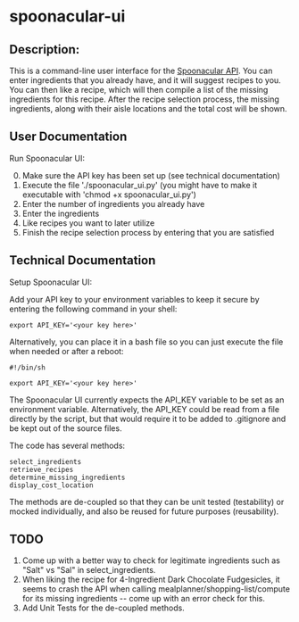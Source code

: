 # spoonacular-ui

## Description:

This is a command-line user interface for the [Spoonacular API](https://spoonacular.com/food-api/). You can enter ingredients that you already have, and it will suggest recipes to you. You can then like a recipe, which will then compile a list of the missing ingredients for this recipe. After the recipe selection process, the missing ingredients, along with their aisle locations and the total cost will be shown.

## User Documentation

Run Spoonacular UI:

0. Make sure the API key has been set up (see technical documentation) 
1. Execute the file './spoonacular_ui.py' (you might have to make it executable with 'chmod +x spoonacular_ui.py')
2. Enter the number of ingredients you already have
3. Enter the ingredients 
4. Like recipes you want to later utilize 
5. Finish the recipe selection process by entering that you are satisfied

## Technical Documentation

Setup Spoonacular UI:

Add your API key to your environment variables to keep it secure by entering the following command in your shell:
```
export API_KEY='<your key here>'
```
Alternatively, you can place it in a bash file so you can just execute the file when needed or after a reboot:
```
#!/bin/sh

export API_KEY='<your key here>'
```
The Spoonacular UI currently expects the API_KEY variable to be set as an environment variable. Alternatively, the API_KEY could be read from a file directly by the script, but that would require it to be added to .gitignore and be kept out of the source files.

The code has several methods:
```
select_ingredients
retrieve_recipes
determine_missing_ingredients
display_cost_location
```
The methods are de-coupled so that they can be unit tested (testability) or mocked individually, and also be reused for future purposes (reusability).

## TODO

1. Come up with a better way to check for legitimate ingredients such as "Salt" vs "Sal" in select_ingredients.
2. When liking the recipe for 4-Ingredient Dark Chocolate Fudgesicles, it seems to crash the API when calling mealplanner/shopping-list/compute for its missing ingredients -- come up with an error check for this.
3. Add Unit Tests for the de-coupled methods.
